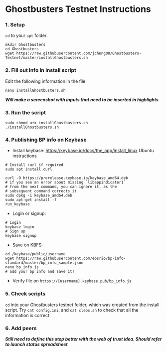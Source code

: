 # Ghostbusters Testnet Instructions

### 1. Setup

`cd` to your `opt` folder.

```console
mkdir Ghostbusters
cd Ghostbusters
wget https://raw.githubusercontent.com/jchung00/Ghostbusters-Testnet/master/installGhostbusters.sh
```

### 2. Fill out info in install script

Edit the following information in the file:

```console
nano installGhostbusters.sh
```

***Will make a screenshot with inputs that need to be inserted in highlights***

### 3. Run the script

```console
sudo chmod u+x installGhostbusters.sh
./installGhostbusters.sh
```

### 4. Publishing BP info on Keybase

- Install keybase: https://keybase.io/docs/the_app/install_linux
 Ubuntu instructions
 ```console
# Install curl if required
sudo apt install curl

curl -O https://prerelease.keybase.io/keybase_amd64.deb
# if you see an error about missing `libappindicator1`
# from the next command, you can ignore it, as the
# subsequent command corrects it
sudo dpkg -i keybase_amd64.deb
sudo apt-get install -f
run_keybase
 ```
 - Login or signup:
 ```console
 # Login
 keybase login
 # Sign up
 keybase signup
 ```
 - Save on KBFS:
 ```console
 cd /keybase/public/username
 wget https://raw.githubusercontent.com/eosrio/bp-info-standard/master/bp_info_sample.json
 nano bp_info.js
 # add your bp info and save it!
 ```
 - Verify file on `https://[username].keybase.pub/bp_info.js`

### 5. Check scripts

`cd` into your Ghostbusters testnet folder, which was created from the install script.
Try `cat config.ini`, and `cat cleos.sh` to check that all the information is correct.

### 6. Add peers

***Still need to define this step better with the web of trust idea. Should refer to launch status spreadsheet***
